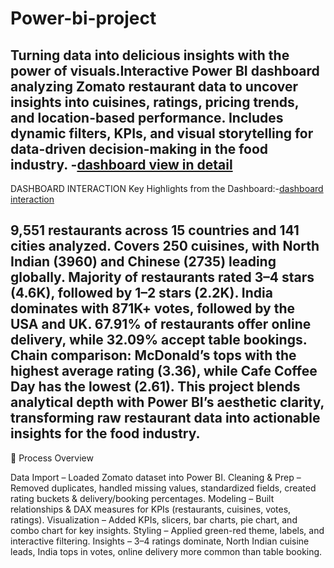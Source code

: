 # Power-bi-project
Turning data into delicious insights with the power of visuals.Interactive Power BI dashboard analyzing Zomato restaurant data to uncover insights into cuisines, ratings, pricing trends, and location-based performance. Includes dynamic filters, KPIs, and visual storytelling for data-driven decision-making in the food industry.
-<a href="https://github.com/Mangeshmirge/Power-bi-project/blob/main/power%20bi%20Zomato%20restaurants%20group%205.pbix">dashboard view in detail</a>
-------------------------------------------------------------------------------------------------------------------------------
DASHBOARD INTERACTION
Key Highlights from the Dashboard:-<a href=https://github.com/Mangeshmirge/Power-bi-project/blob/main/zomato%20power%20bi.jpg>dashboard interaction</a>

9,551 restaurants across 15 countries and 141 cities analyzed.
Covers 250 cuisines, with North Indian (3960) and Chinese (2735) leading globally.
Majority of restaurants rated 3–4 stars (4.6K), followed by 1–2 stars (2.2K).
India dominates with 871K+ votes, followed by the USA and UK.
67.91% of restaurants offer online delivery, while 32.09% accept table bookings.
Chain comparison: McDonald’s tops with the highest average rating (3.36), while Cafe Coffee Day has the lowest (2.61).
This project blends analytical depth with Power BI’s aesthetic clarity, transforming raw restaurant data into actionable insights for the food industry.
-----------------------------------------------------------------------------------------------------------------------------------
📌 Process Overview

Data Import – Loaded Zomato dataset into Power BI.
Cleaning & Prep – Removed duplicates, handled missing values, standardized fields, created rating buckets & delivery/booking percentages.
Modeling – Built relationships & DAX measures for KPIs (restaurants, cuisines, votes, ratings).
Visualization – Added KPIs, slicers, bar charts, pie chart, and combo chart for key insights.
Styling – Applied green-red theme, labels, and interactive filtering.
Insights – 3–4 ratings dominate, North Indian cuisine leads, India tops in votes, online delivery more common than table booking.
